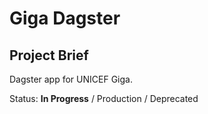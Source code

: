 # Giga Dagster

## Project Brief

Dagster app for UNICEF Giga.

Status: **In Progress** / Production / Deprecated
